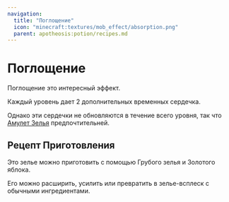 ```yaml
---
navigation:
  title: "Поглощение"
  icon: "minecraft:textures/mob_effect/absorption.png"
  parent: apotheosis:potion/recipes.md
---
```


# Поглощение

<Color id="blue">Поглощение</Color> это интересный эффект.

Каждый уровень дает 2 дополнительных временных сердечка.

Однако эти сердечки не обновляются в течение всего уровня, так что [Амулет Зелья](../charms/charm.md) предпочтительней.

## Рецепт Приготовления

<ItemImage id="minecraft:golden_apple" />

Это зелье можно приготовить с помощью Грубого зелья и Золотого яблока.

Его можно расширить, усилить или превратить в зелье-всплеск с обычными ингредиентами.

